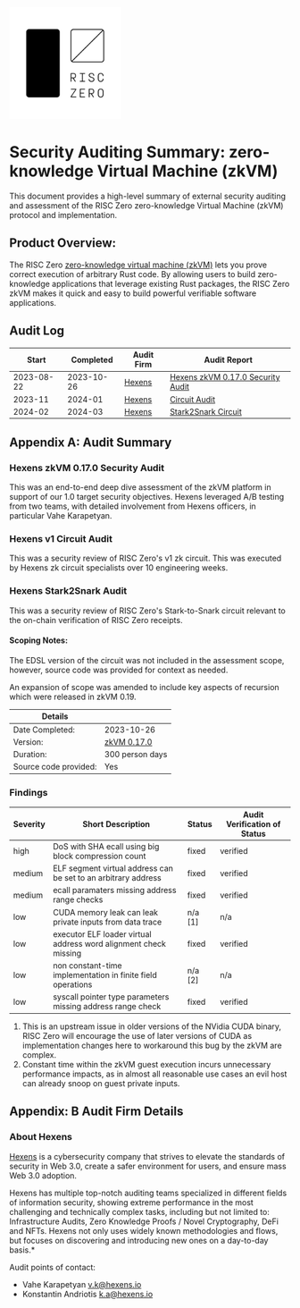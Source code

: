 <img src="RZ_logo.png" width="200">

# Security Auditing Summary: zero-knowledge Virtual Machine (zkVM)
This document provides a high-level summary of external security auditing and assessment of the RISC Zero zero-knowledge Virtual Machine (zkVM) protocol and implementation.

## Product Overview:
The RISC Zero [zero-knowledge virtual machine (zkVM)](https://dev.risczero.com/api/next/zkvm/) lets you prove correct execution of arbitrary Rust code. By allowing users to build zero-knowledge applications that leverage existing Rust packages, the RISC Zero zkVM makes it quick and easy to build powerful verifiable software applications. 

## Audit Log

| Start | Completed | Audit Firm | Audit Report |
|-------|-----------|------------|---------------|
| 2023-08-22 | 2023-10-26 | [Hexens](#about-hexens) | [Hexens zkVM 0.17.0 Security Audit](zkVM/hexens_zkVM_20231031.pdf) |
| 2023-11 | 2024-01 | [Hexens](#about-hexens) | [Circuit Audit](circuit/circuits/hexens_v1c_stark2snark_20240520.pdf)|
| 2024-02 | 2024-03 | [Hexens](#about-hexens) | [Stark2Snark Circuit](circuit/circuits/hexens_v1c_stark2snark_20240520.pdf)|

## Appendix A: Audit Summary

### Hexens zkVM 0.17.0 Security Audit

This was an end-to-end deep dive assessment of the zkVM platform in support of our 1.0 target security objectives.  Hexens leveraged A/B testing from two teams, with detailed involvement from Hexens officers, in particular Vahe Karapetyan. 

### Hexens v1 Circuit Audit
This was a security review of RISC Zero's v1 zk circuit. This was executed by Hexens zk circuit specialists over 10 engineering weeks.

### Hexens Stark2Snark Audit
This was a security review of RISC Zero's Stark-to-Snark circuit relevant to the on-chain verification of RISC Zero receipts.

#### Scoping Notes:
The EDSL version of the circuit was not included in the assessment scope, however, source code was provided for context as needed.

An expansion of scope was amended to include key aspects of recursion which were released in zkVM 0.19.

| Details | |
|---------|-|
| Date Completed: | 2023-10-26 |
| Version: | [zkVM 0.17.0](https://github.com/risc0/risc0/tree/323b5f58e45a7b0de02df6227e1e9de475f70176)
| Duration: | 300 person days |
| Source code provided: | Yes |

### Findings
| Severity | Short Description | Status | Audit Verification of Status |  
|----------|-------------------|--------|-------|
| high | DoS with SHA ecall using big block compression count | fixed | verified |
| medium | ELF segment virtual address can be set to an arbitrary address | fixed | verified |
| medium| ecall paramaters missing address range checks| fixed | verified |
| low | CUDA memory leak can leak private inputs from data trace | n/a [1]| n/a |
| low | executor ELF loader virtual address word alignment check missing | fixed | verified |
| low | non constant-time implementation in finite field operations | n/a [2] | n/a |
| low | syscall pointer type parameters missing address range check | fixed | verified |

1. This is an upstream issue in older versions of the NVidia CUDA binary, RISC Zero will encourage the use of later versions of CUDA as implementation changes here to workaround this bug by the zkVM are complex.
2. Constant time within the zkVM guest execution incurs unnecessary performance impacts, as in almost all reasonable use cases an evil host can already snoop on guest private inputs.

## Appendix: B Audit Firm Details

### About Hexens
[Hexens](https://hexens.io) is a cybersecurity company that strives to elevate the standards of security in Web 3.0, create a safer environment for users, and ensure mass Web 3.0 adoption.

Hexens has multiple top-notch auditing teams specialized in different fields of information security, showing extreme performance in the most challenging and technically complex tasks, including but not limited to: Infrastructure Audits, Zero Knowledge Proofs / Novel Cryptography, DeFi and NFTs. Hexens not only uses widely known methodologies and flows, but focuses on discovering and introducing new ones on a day-to-day basis.*

Audit points of contact: 
* Vahe Karapetyan <v.k@hexens.io> 
* Konstantin Andriotis <k.a@hexens.io>
